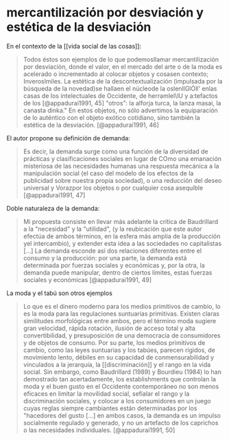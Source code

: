 # mercantilización por desviación y estética de la desviación
En el contexto de la [[vida social de las cosas]]:

>Todos éstos son ejemplos de lo que podemosllamar mercantilización por desviación, donde el valor, en el mercado del arte o de la moda es acelerado o incrementado al colocar objetos y cosasen contexto; Inveroslmiles. La estética de la descontextualización (impulsada por la búsqueda de la novedad)se hallaen el núcleode la oslenllGlÓll' enlas casas de los intelectuales de Occidente, de herramlel\lU y a:tefactos de los [@appadurai1991, 45] "otros": la alforja turca, la lanza masai, la canasta dinka." En estos objetos, no sólo advertimos la equiparación de lo auténtico con el objeto exótico cotidiano, sino también la estética de la desviación. [@appadurai1991, 46]

El autor propone su definición de demanda:

>Es decir, la demanda surge como una función de la díversídad de prácticas y clasificaciones sociales en lugar de COmo una emanación misteriosa de las necesidades humanas una respuesta mecánica a la manipulación social (el caso del modelo de los efectos de la publicidad sobre nuestra propia sociedad), o una reducción del deseo universal y Vorazpor los objetos o por cualquier cosa asequíble [@appadurai1991, 47]

Doble naturaleza de la demanda:

>Mi propuesta consiste en llevar más adelante la crítica de Baudrillard a la "necesidad" y la "utilidad", (y la reubicación que este autor efectúa de ambos términos, en la esfera más amplia de la producción yel intercambio), y extender esta idea a las sociedades no capitalistas […] La demanda esconde así dos relaciones diferentes entre el consumo y la producción: por una parte, la demanda está determinada por fuerzas sociales y económicas y, por la otra, la demanda puede manipular, dentro de ciertos límites, estas fuerzas sociales y económicas [@appadurai1991, 49]

La moda y el tabú son otros ejemplos

>Lo que es el dinero moderno para los medios primitivos de cambio, lo es la moda para las regulaciones suntuarias primitivas. Existen claras similitudes morfológicas entre ambos, pero el término moda sugiere gran velocidad, rápida rotación, ilusión de acceso total y alta convertibilidad, y presuposición de una democracia de consumidores y de objetos de consumo. Por su parte, los medios primitivos de cambio, como las leyes suntuarias y los tabúes, parecen rígidos, de movimiento lento, débiles en su capacidad de conmensurabilidad y vinculados a la jerarquía, la [[discriminación]] y el rango en la vida social. Sin embargo, como BaudrilIard (1989) y Bourdieu (1984) lo han demostrado tan acertadamente, los establishments que controlan la moda y el buen gusto en el Occidente contemporáneo no son menos eficaces en limitar la movilidad social, sefialar el rango y la discriminación sociales, y colocar a los consumidores en un juego cuyas reglas siempre cambiantes están determinadas por los "hacedores del gusto […] en ambos casos, la demanda es un impulso socialmente regulado y generado, y no un artefacto de los caprichos o las necesidades individuales. [@appadurai1991, 50]

